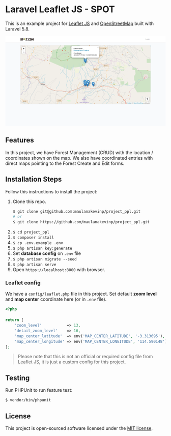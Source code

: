 # Laravel Leaflet JS - SPOT

This is an example project for [Leaflet JS](https://leafletjs.com) and [OpenStreetMap](https://www.openstreetmap.org) built with Laravel 5.8.

![Laravel Leaflet JS Project Example](public/screenshots/Screenshot.png)

## Features

In this project, we have Forest Management (CRUD) with the location / coordinates shown on the map. We also have coordinated entries with direct maps pointing to the Forest Create and Edit forms.

## Installation Steps

Follow this instructions to install the project:

1. Clone this repo.
    ```bash
    $ git clone git@github.com:maulanakevinp/project_ppl.git
    # or
    $ git clone https://github.com/maulanakevinp/project_ppl.git
    ```
2. `$ cd project_ppl`
3. `$ composer install`
4. `$ cp .env.example .env`
5. `$ php artisan key:generate`
6. Set **database config** on `.env` file
7. `$ php artisan migrate --seed`
8. `$ php artisan serve`
10. Open `https://localhost:8000` with browser.

### Leaflet config

We have a `config/leaflet.php` file in this project. Set default **zoom level** and **map center** coordinate here (or in `.env` file).

```php
<?php

return [
    'zoom_level'           => 13,
    'detail_zoom_level'    => 16,
    'map_center_latitude'  => env('MAP_CENTER_LATITUDE', '-3.313695'),
    'map_center_longitude' => env('MAP_CENTER_LONGITUDE', '114.590148'),
];
```

> Please note that this is not an official or required config file from Leaflet JS, it is just a custom config for this project.

## Testing

Run PHPUnit to run feature test:

```bash
$ vendor/bin/phpunit
```

## License

This project is open-sourced software licensed under the [MIT license](LICENSE).

